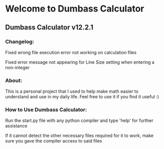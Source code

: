 # Welcome to Dumbass Calculator

## Dumbass Calculator v12.2.1

### Changelog:

Fixed wrong file execution error not working on calculation files

Fixed error message not appearing for Line Size setting when entering a non-integer

### About:

This is a personal project that I used to help make math easier to understand and use in my daily life. Feel free to use it if you find it useful :)

### How to Use Dumbass Calculator:

Run the start.py file with any python compiler and type 'help' for further assistance

If it cannot detect the other necessary files required for it to work, make sure you gave the compiler access to said files

